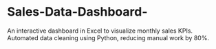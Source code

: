 # Sales-Data-Dashboard-
An interactive dashboard in Excel to visualize monthly sales KPIs. Automated data cleaning using Python, reducing  manual work by 80%.
